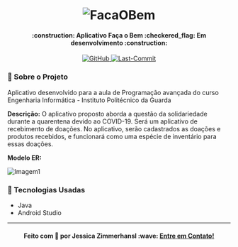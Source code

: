 <h1 align="center">
    <img alt="FacaOBem" title="FacaOBem" src="https://user-images.githubusercontent.com/23032478/84510842-81afef80-ac7a-11ea-81e6-56d26b4d81ac.png" />
</h1>

<h4 align="center"> 
  :construction: Aplicativo Faça o Bem :checkered_flag: Em desenvolvimento :construction:
 </h4> 

</h1>  
<p align="center">
     <a href="http://github.com/jlzimmerhansl/FacaOBemV03">
    <img alt="GitHub" src="https://img.shields.io/github/repo-size/jlzimmerhansl/FacaOBemV03?style=plastic">
  </a>    
                                                                                                         
  <a href="http://github.com/jlzimmerhansl/FacaOBemV03">
    <img alt="Last-Commit" src="https://img.shields.io/github/last-commit/jlzimmerhansl/FacaOBemV03?style=plastic">
  </a>  
</p>      

### :bookmark: Sobre o Projeto


Aplicativo desenvolvido para a aula de Programação avançada do curso Engenharia Informática - Instituto Politécnico da Guarda

**Descrição:** O aplicativo proposto aborda a questão da solidariedade durante a quarentena devido ao COVID-19. Será um aplicativo de recebimento de doações. No aplicativo, serão cadastrados as doações e produtos recebidos, e funcionará como uma espécie de inventário para essas doações.

**Modelo ER:**

![Imagem1](https://user-images.githubusercontent.com/23032478/83152860-23e4aa80-a0b3-11ea-9ddd-d375643dc9c3.png)

### :rocket: Tecnologias Usadas

* Java
* Android Studio

---

<h4 align="center">
    Feito com 💜  por Jessica Zimmerhansl :wave: <a href="www.linkedin.com/in/jessica-zimmerhansl" target="_blank">Entre em Contato!</a>
  
</h4>

